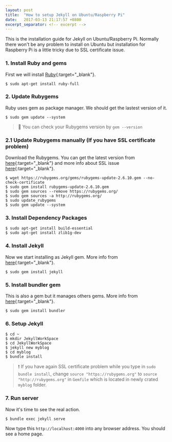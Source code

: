 ```yaml
---
layout: post
title:  "How to setup Jekyll on Ubuntu/Raspberry Pi"
date:   2017-03-13 21:17:57 +0800
excerpt_separator: <!-- excerpt -->
---
```


This is the installation guide for Jekyll on Ubuntu/Raspberry Pi. Normally there won't be any problem to install on Ubuntu but installation for Raspberry Pi is a little tricky due to SSL certificate issue.

<!-- excerpt -->

### 1. Install Ruby and gems
First we will install [Ruby](https://www.ruby-lang.org/en/documentation/installation/){:target="_blank"}.  

`$ sudo apt-get install ruby-full`

### 2. Update Rubygems
Ruby uses gem as package manager. We should get the lastest version of it.

`$ sudo gem update --system`

> :memo: You can check your Rubygems version by `gem --version`

### 2.1 Update Rubygems manually (If you have SSL certificate problem)
Download the Rubygems. You can get the latest version from [here](https://rubygems.org/pages/download){:target="_blank"} and more info about SSL issue [here](https://github.com/juthilo/run-jekyll-on-windows/issues/34){:target="_blank"}.

```
$ wget https://rubygems.org/gems/rubygems-update-2.6.10.gem --no-check-certificate
$ sudo gem install rubygems-update-2.6.10.gem
$ sudo gem sources --remove https://rubygems.org/
$ sudo gem sources -a http://rubygems.org/
$ sudo update_rubygems
$ sudo gem update --system
```

### 3. Install Dependency Packages

```
$ sudo apt-get install build-essential
$ sudo apt-get install zlib1g-dev
```

### 4. Install Jekyll
Now we start installing as Jekyll gem. More info from [here](http://jekyllrb.com/docs/installation/){:target="_blank"}.

`$ sudo gem install jekyll`

### 5. Install bundler gem
This is also a gem but it manages others gems. More info from [here](http://bundler.io/){:target="_blank"}.

`$ sudo gem install bundler`


### 6. Setup Jekyll
```
$ cd ~
$ mkdir JekyllWorkSpace
$ cd JekyllWorkSpace
$ jekyll new myblog
$ cd myblog
$ bundle install
```

> :exclamation: If you have again SSL certificate problem while you type in `sudo bundle install`, change `source "https://rubygems.org"` to `source "http://rubygems.org"` in `Gemfile` which is located in newly crated `myblog` folder.


### 7. Run server
Now it's time to see the real action.

`$ bundle exec jekyll serve`

Now type this `http://localhost:4000` into any browser address. You should see a home page.
